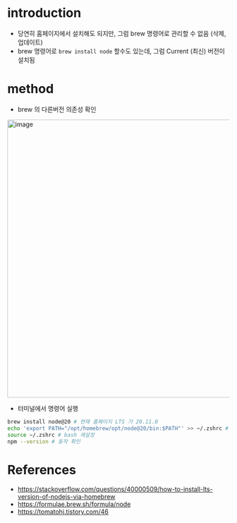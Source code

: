 # introduction

- 당연히 홈페이지에서 설치해도 되지만, 그럼 brew 명령어로 관리할 수 없음 (삭제, 업데이트)
- brew 명령어로 `brew install node` 할수도 있는데, 그럼 Current (최신) 버전이 설치됨 

# method

- brew 의 다른버전 의존성 확인

<img width="630" alt="image" src="https://github.com/jeongph/TIL/assets/13309303/278b0046-c464-430a-863f-91d775341e73">

- 터미널에서 명령어 실행

``` sh
brew install node@20 # 현재 홈페이지 LTS 가 20.11.0
echo 'export PATH="/opt/homebrew/opt/node@20/bin:$PATH"' >> ~/.zshrc # brew install node 로 설치하면 자동으로 잡아주지만, 버전을 명시해주면 해당 버전을 default 로 지정해줘야 함
source ~/.zshrc # bash 재설정
npm --version # 동작 확인 
```

# References

- https://stackoverflow.com/questions/40000509/how-to-install-lts-version-of-nodejs-via-homebrew
- https://formulae.brew.sh/formula/node
- https://tomatohj.tistory.com/46
